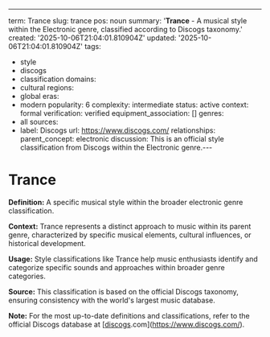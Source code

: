 ---
term: Trance
slug: trance
pos: noun
summary: '**Trance** - A musical style within the Electronic genre, classified according
  to Discogs taxonomy.'
created: '2025-10-06T21:04:01.810904Z'
updated: '2025-10-06T21:04:01.810904Z'
tags:
- style
- discogs
- classification
domains:
- cultural
regions:
- global
eras:
- modern
popularity: 6
complexity: intermediate
status: active
context: formal
verification: verified
equipment_association: []
genres:
- all
sources:
- label: Discogs
  url: https://www.discogs.com/
relationships:
  parent_concept: electronic
discussion: This is an official style classification from Discogs within the Electronic
  genre.---

# Trance

**Definition:** A specific musical style within the broader electronic genre classification.

**Context:** Trance represents a distinct approach to music within its parent genre, characterized by specific musical elements, cultural influences, or historical development.

**Usage:** Style classifications like Trance help music enthusiasts identify and categorize specific sounds and approaches within broader genre categories.

**Source:** This classification is based on the official Discogs taxonomy, ensuring consistency with the world's largest music database.

**Note:** For the most up-to-date definitions and classifications, refer to the official Discogs database at [[discogs](../d/discogs.md).com](https://www.discogs.com/).